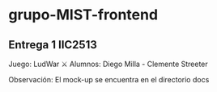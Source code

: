 # grupo-MIST-frontend
## Entrega 1 IIC2513
Juego: LudWar ⚔️
Alumnos: Diego Milla - Clemente Streeter

Observación: El mock-up se encuentra en el directorio docs